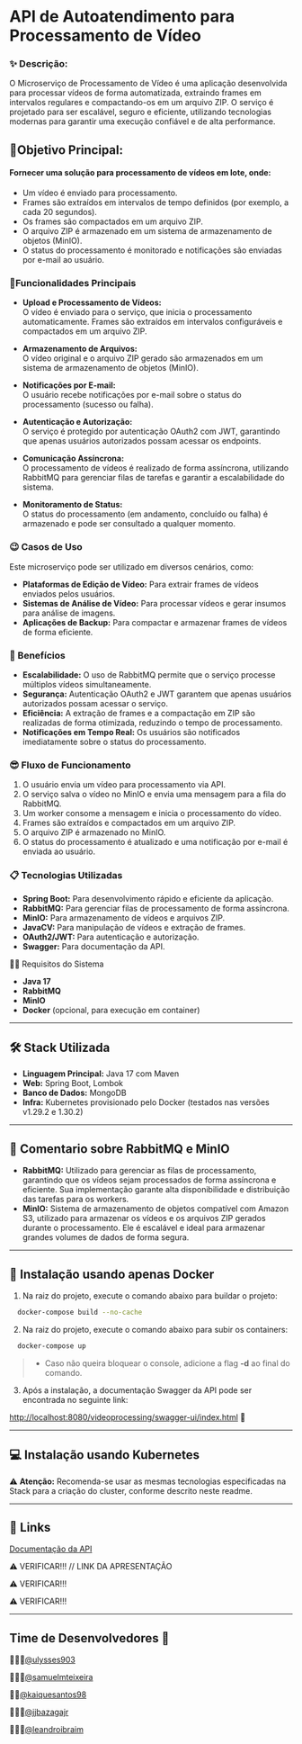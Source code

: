 
# API de Autoatendimento para Processamento de Vídeo

### ✨ Descrição:
O Microserviço de Processamento de Vídeo é uma aplicação desenvolvida para processar vídeos de forma automatizada, extraindo frames em intervalos regulares e compactando-os em um arquivo ZIP. O serviço é projetado para ser escalável, seguro e eficiente, utilizando tecnologias modernas para garantir uma execução confiável e de alta performance.

## 🚀Objetivo Principal:
#### Fornecer uma solução para processamento de vídeos em lote, onde:
- Um vídeo é enviado para processamento.
- Frames são extraídos em intervalos de tempo definidos (por exemplo, a cada 20 segundos).
- Os frames são compactados em um arquivo ZIP.
- O arquivo ZIP é armazenado em um sistema de armazenamento de objetos (MinIO).
- O status do processamento é monitorado e notificações são enviadas por e-mail ao usuário.

### 👋Funcionalidades Principais

- **Upload e Processamento de Vídeos:**  
  O vídeo é enviado para o serviço, que inicia o processamento automaticamente. Frames são extraídos em intervalos configuráveis e compactados em um arquivo ZIP.

- **Armazenamento de Arquivos:**  
  O vídeo original e o arquivo ZIP gerado são armazenados em um sistema de armazenamento de objetos (MinIO).

- **Notificações por E-mail:**  
  O usuário recebe notificações por e-mail sobre o status do processamento (sucesso ou falha).

- **Autenticação e Autorização:**  
  O serviço é protegido por autenticação OAuth2 com JWT, garantindo que apenas usuários autorizados possam acessar os endpoints.

- **Comunicação Assíncrona:**  
  O processamento de vídeos é realizado de forma assíncrona, utilizando RabbitMQ para gerenciar filas de tarefas e garantir a escalabilidade do sistema.

- **Monitoramento de Status:**  
  O status do processamento (em andamento, concluído ou falha) é armazenado e pode ser consultado a qualquer momento.

### 😉 Casos de Uso
Este microserviço pode ser utilizado em diversos cenários, como:
- **Plataformas de Edição de Vídeo:** Para extrair frames de vídeos enviados pelos usuários.
- **Sistemas de Análise de Vídeo:** Para processar vídeos e gerar insumos para análise de imagens.
- **Aplicações de Backup:** Para compactar e armazenar frames de vídeos de forma eficiente.

### 🤌 Benefícios
- **Escalabilidade:** O uso de RabbitMQ permite que o serviço processe múltiplos vídeos simultaneamente.
- **Segurança:** Autenticação OAuth2 e JWT garantem que apenas usuários autorizados possam acessar o serviço.
- **Eficiência:** A extração de frames e a compactação em ZIP são realizadas de forma otimizada, reduzindo o tempo de processamento.
- **Notificações em Tempo Real:** Os usuários são notificados imediatamente sobre o status do processamento.

### 😎 Fluxo de Funcionamento
1. O usuário envia um vídeo para processamento via API.
2. O serviço salva o vídeo no MinIO e envia uma mensagem para a fila do RabbitMQ.
3. Um worker consome a mensagem e inicia o processamento do vídeo.
4. Frames são extraídos e compactados em um arquivo ZIP.
5. O arquivo ZIP é armazenado no MinIO.
6. O status do processamento é atualizado e uma notificação por e-mail é enviada ao usuário.

### 📋 Tecnologias Utilizadas
- **Spring Boot:** Para desenvolvimento rápido e eficiente da aplicação.
- **RabbitMQ:** Para gerenciar filas de processamento de forma assíncrona.
- **MinIO:** Para armazenamento de vídeos e arquivos ZIP.
- **JavaCV:** Para manipulação de vídeos e extração de frames.
- **OAuth2/JWT:** Para autenticação e autorização.
- **Swagger:** Para documentação da API.

👨‍💻 Requisitos do Sistema
- **Java 17**
- **RabbitMQ**
- **MinIO**
- **Docker** (opcional, para execução em container)

---

## 🛠 Stack Utilizada 
- **Linguagem Principal:** Java 17 com Maven
- **Web:** Spring Boot, Lombok
- **Banco de Dados:** MongoDB
- **Infra:** Kubernetes provisionado pelo Docker (testados nas versões v1.29.2 e 1.30.2)

---

## 🤔 Comentario sobre RabbitMQ e MinIO 
- **RabbitMQ:** Utilizado para gerenciar as filas de processamento, garantindo que os vídeos sejam processados de forma assíncrona e eficiente. Sua implementação garante alta disponibilidade e distribuição das tarefas para os workers.
- **MinIO:** Sistema de armazenamento de objetos compatível com Amazon S3, utilizado para armazenar os vídeos e os arquivos ZIP gerados durante o processamento. Ele é escalável e ideal para armazenar grandes volumes de dados de forma segura.

---

## 🐳 Instalação usando apenas Docker

1. Na raiz do projeto, execute o comando abaixo para buildar o projeto:

```bash
  docker-compose build --no-cache
```

2. Na raiz do projeto, execute o comando abaixo para subir os containers:

```bash
  docker-compose up
```
>* Caso não queira bloquear o console, adicione a flag **-d** ao final do comando.

3. Após a instalação, a documentação Swagger da API pode ser encontrada no seguinte link:

[http://localhost:8080/videoprocessing/swagger-ui/index.html](http://localhost:8080/videoprocessing/swagger-ui/index.html) 🔗

---

## 💻 Instalação usando Kubernetes

⚠️ **Atenção:** Recomenda-se usar as mesmas tecnologias especificadas na Stack para a criação do cluster, conforme descrito neste readme.

---

## 🔗 Links
[Documentação da API](http://localhost:8080/videoprocessing/swagger-ui/index.html)

⚠️ VERIFICAR!!! // LINK DA APRESENTAÇÃO

⚠️ VERIFICAR!!!

⚠️ VERIFICAR!!!



---

## Time de Desenvolvedores 🔗
🧑🏽‍💻[@ulysses903](https://github.com/ulysses903)

🧑🏾‍💻[@samuelmteixeira](https://www.github.com/samuelmteixeira)

👩‍💻[@kaiquesantos98](https://www.github.com/KaiqueSantos98)

🧑🏽‍💻[@jjbazagajr](https://www.github.com/jjbazagajr)

🧑🏻‍💻[@leandroibraim](https://www.github.com/leandroibraim) 
